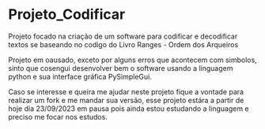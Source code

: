 # Projeto_Codificar
Projeto focado na criação de um software para codificar e decodificar textos se baseando no codigo do Livro Ranges - Ordem dos Arqueiros

Projeto em oausado, exceto por alguns erros que acontecem com simbolos, sinto que cosengui desenvolver bem o software usando a linguagem python e sua interface gráfica PySimpleGui.

Caso se interesse e queira me ajudar neste projeto fique a vontade para realizar um fork e me mandar sua versão, esse projeto estára a partir de hoje dia 23/09/2023 em pausa pois ainda estou estudando a linguagem e preciso me focar nos estudos.
